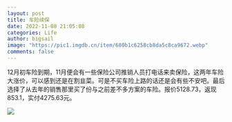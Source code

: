 ```yaml
---
layout: post
title: 车险续保
date: 2022-11-08 21:05:08
categories: Life
author: bigsail
image: "https://pic1.imgdb.cn/item/680b1c6258cb8da5c8ca9672.webp"
comments: false
---
```

12月初车险到期，11月便会有一些保险公司推销人员打电话来卖保险，这两年车险大涨价，可以感到还是在割韭菜。可是不买车险上路的话还是会有些不安吧。最后选择了从去年的销售那里买了份与之前差不多方案的车险。报价5128.73，返现853.1，实付4275.63元。

![](https://ucarecdn.com/ac4c28c8-6788-4818-9edd-dcc820b775b2/1901.png)